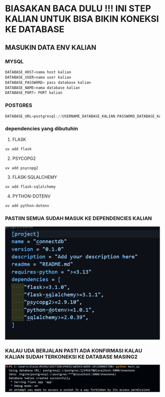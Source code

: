 # BIASAKAN BACA DULU !!! INI STEP KALIAN UNTUK BISA BIKIN KONEKSI KE DATABASE 

## MASUKIN DATA ENV KALIAN 

### MYSQL

```Powershell
DATABASE_HOST=nama host kalian
DATABASE_USER=nama user kalian
DATABASE_PASSWORD= pass database kalian
DATABASE_NAME=nama database kalian
DATABASE_PORT= PORT kalian
```

### POSTGRES

```Powershell
DATABASE_URL=postgresql://USERNAME_DATABASE_KALIAN:PASSWORD_DATABASE_KALIAN@HOST_DATABASE_KALIAN(LOCALHOST BIASANYA):PORT_KALIAN/NAMA_DATABASE_KALIAN
```

### dependencies yang dibutuhin 

1. FLASK
```bash
uv add flask
```
2. PSYCOPG2
```bash
uv add psycopg2
```
3. FLASK-SQLALCHEMY
```bash
uv add flask-sqlalchemy
```
4. PYTHON-DOTENV
```bash
uv add python-dotenv
```
### PASTIIN SEMUA SUDAH MASUK KE DEPENDENCIES KALIAN

![alt text](image.png)

### KALAU UDA BERJALAN PASTI ADA KONFIRMASI KALAU KALIAN SUDAH TERKONEKSI KE DATABASE MASING2

![alt text](image-1.png)

